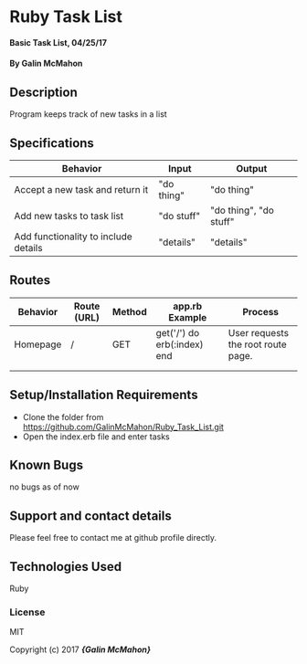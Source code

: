 # Ruby Task List

#### Basic Task List, 04/25/17

#### By Galin McMahon

## Description

Program keeps track of new tasks in a list

## Specifications

| Behavior | Input | Output |
|----------|-------|--------|
| Accept a new task and return it | "do thing" | "do thing" |
| Add new tasks to task list | "do stuff" | "do thing", "do stuff" |
| Add functionality to include details | "details" | "details" |

## Routes

| Behavior | Route (URL) | Method | app.rb Example              | Process                            |
|----------|-------------|--------|-----------------------------|------------------------------------|
| Homepage | /           | GET    | get('/') do erb(:index) end | User requests the root route page. |
|          |             |        |                             |                                    |
|          |             |        |                             |                                    |
## Setup/Installation Requirements

* Clone the folder from https://github.com/GalinMcMahon/Ruby_Task_List.git
* Open the index.erb file and enter tasks

## Known Bugs

no bugs as of now

## Support and contact details

Please feel free to contact me at github profile directly.

## Technologies Used

Ruby

### License

MIT

Copyright (c) 2017 **_{Galin McMahon}_**
